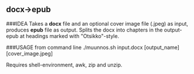 ## docx->epub
###IDEA
Takes a **docx** file and an optional cover image file (.jpeg) as input, produces **epub** file as output.
Splits the docx into chapters in the output-epub at headings marked with "Otsikko"-style.

###USAGE
from command line ./muunnos.sh input.docx [output_name] [cover_image.jpeg]

Requires shell-environment, awk, zip and unzip.